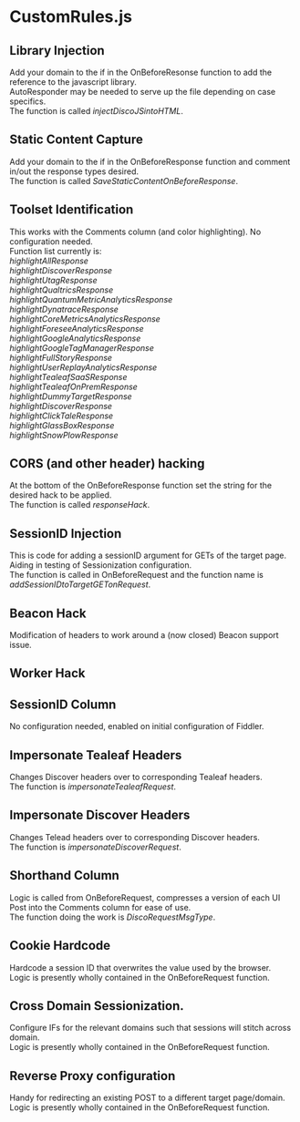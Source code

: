 # CustomRules.js

## Library Injection
Add your domain to the if in the OnBeforeResonse function to add the reference to the javascript library.</br>
AutoResponder may be needed to serve up the file depending on case specifics.</br>
The function is called _injectDiscoJSintoHTML_.

##  Static Content Capture
Add your domain to the if in the OnBeforeResponse function and comment in/out the response types desired.</br>
The function is called _SaveStaticContentOnBeforeResponse_.


##  Toolset Identification
This works with the Comments column (and color highlighting).  No configuration needed.</br>
Function list currently is:</br>
_highlightAllResponse_</br>
_highlightDiscoverResponse_</br>
_highlightUtagResponse_</br>
_highlightQualtricsResponse_</br>
_highlightQuantumMetricAnalyticsResponse_</br>
_highlightDynatraceResponse_</br>
_highlightCoreMetricsAnalyticsResponse_</br>
_highlightForeseeAnalyticsResponse_</br>
_highlightGoogleAnalyticsResponse_</br>
_highlightGoogleTagManagerResponse_</br>
_highlightFullStoryResponse_</br>
_highlightUserReplayAnalyticsResponse_</br>
_highlightTealeafSaaSResponse_</br>
_highlightTealeafOnPremResponse_</br>
_highlightDummyTargetResponse_</br>
_highlightDiscoverResponse_</br>
_highlightClickTaleResponse_</br>
_highlightGlassBoxResponse_</br>
_highlightSnowPlowResponse_</br>


##  CORS (and other header) hacking
At the bottom of the OnBeforeResponse function set the string for the desired hack to be applied.</br>
The function is called _responseHack_.


##  SessionID Injection
This is code for adding a sessionID argument for GETs of the target page.  Aiding in testing of Sessionization configuration.</br>
The function is called in OnBeforeRequest and the function name is _addSessionIDtoTargetGETonRequest_.

##  Beacon Hack
Modification of headers to work around a (now closed) Beacon support issue.

##  Worker Hack

##  SessionID Column
No configuration needed, enabled on initial configuration of Fiddler.

##  Impersonate Tealeaf Headers
Changes Discover headers over to corresponding Tealeaf headers.</br>
The function is _impersonateTealeafRequest_.

##  Impersonate Discover Headers
Changes Telead headers over to corresponding Discover headers.</br>
The function is _impersonateDiscoverRequest_.

##  Shorthand Column
Logic is called from OnBeforeRequest, compresses a version of each UI Post into the Comments column for ease of use.</br>
The function doing the work is _DiscoRequestMsgType_.

##  Cookie Hardcode
Hardcode a session ID that overwrites the value used by the browser.</br>
Logic is presently wholly contained in the OnBeforeRequest function.

##  Cross Domain Sessionization.
Configure IFs for the relevant domains such that sessions will stitch across domain.</br>
Logic is presently wholly contained in the OnBeforeRequest function.

## Reverse Proxy configuration
Handy for redirecting an existing POST to a different target page/domain.</br>
Logic is presently wholly contained in the OnBeforeRequest function.














